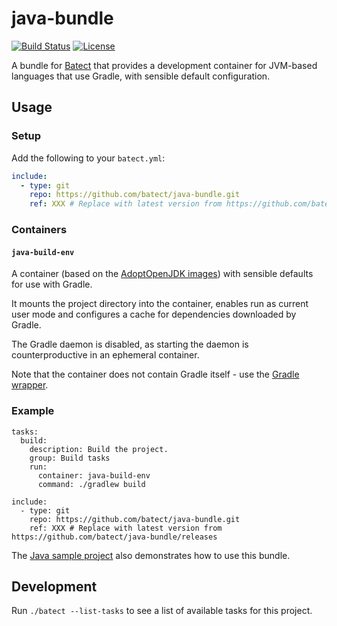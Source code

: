 # java-bundle

[![Build Status](https://img.shields.io/github/workflow/status/batect/java-bundle/Pipeline/master)](https://github.com/batect/java-bundle/actions?query=workflow%3APipeline+branch%3Amaster)
[![License](https://img.shields.io/github/license/batect/java-bundle.svg)](https://opensource.org/licenses/Apache-2.0)

A bundle for [Batect](https://batect.dev) that provides a development container for JVM-based languages that use Gradle, with sensible default configuration.

## Usage

### Setup

Add the following to your `batect.yml`:

```yaml
include:
  - type: git
    repo: https://github.com/batect/java-bundle.git
    ref: XXX # Replace with latest version from https://github.com/batect/java-bundle/releases
```

### Containers

#### `java-build-env`

A container (based on the [AdoptOpenJDK images](https://hub.docker.com/_/openjdk)) with sensible defaults for use with Gradle.

It mounts the project directory into the container, enables run as current user mode and configures a cache for dependencies downloaded by Gradle.

The Gradle daemon is disabled, as starting the daemon is counterproductive in an ephemeral container.

Note that the container does not contain Gradle itself - use the [Gradle wrapper](https://docs.gradle.org/current/userguide/gradle_wrapper.html).

### Example

```
tasks:
  build:
    description: Build the project.
    group: Build tasks
    run:
      container: java-build-env
      command: ./gradlew build

include:
  - type: git
    repo: https://github.com/batect/java-bundle.git
    ref: XXX # Replace with latest version from https://github.com/batect/java-bundle/releases
```

The [Java sample project](https://github.com/batect/batect-sample-java) also demonstrates how to use this bundle.

## Development

Run `./batect --list-tasks` to see a list of available tasks for this project.
